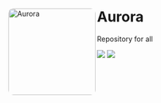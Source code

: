 <div>
<p align="left">
  <img align="left" height="175" src="https://github.com/HackZy01/aurora/assets/77678316/496a41c6-ce7f-48bd-8fd7-0e2138e616fd" alt="Aurora" style="float: left; border-radius: 10px;"/>
</p>

# Aurora
Repository for all
<div>
  <a href="https://twitter.com/hackzy01"><img src="https://img.shields.io/static/v1?style=social&message=@hackzy01&logo=x&logoColor=black&label=" /></a>
  <a href="https://discord.com/users/424899221267939328"><img src="https://img.shields.io/static/v1?style=social&message= &logo=discord&logoColor=454FBF&label=" /></a>

</div>
